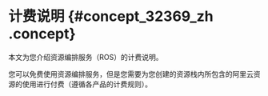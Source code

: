 # 计费说明 {#concept_32369_zh .concept}

本文为您介绍资源编排服务（ROS）的计费说明。

您可以免费使用资源编排服务，但是您需要为您创建的资源栈内所包含的阿里云资源的使用进行付费（遵循各产品的计费规则）。

